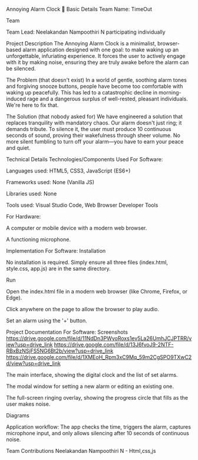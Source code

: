 Annoying Alarm Clock 🎯
Basic Details
Team Name: TimeOut

Team 


Team Lead: Neelakandan Nampoothiri N
participating individually



Project Description
The Annoying Alarm Clock is a minimalist, browser-based alarm application designed with one goal: to make waking up an unforgettable, infuriating experience. It forces the user to actively engage with it by making noise, ensuring they are truly awake before the alarm can be silenced.



The Problem (that doesn't exist)
In a world of gentle, soothing alarm tones and forgiving snooze buttons, people have become too comfortable with waking up peacefully. This has led to a catastrophic decline in morning-induced rage and a dangerous surplus of well-rested, pleasant individuals. We're here to fix that.




The Solution (that nobody asked for)
We have engineered a solution that replaces tranquility with mandatory chaos. Our alarm doesn't just ring; it demands tribute. To silence it, the user must produce 10 continuous seconds of sound, proving their wakefulness through sheer volume. No more silent fumbling to turn off your alarm—you have to earn your peace and quiet.




Technical Details
Technologies/Components Used
For Software:




Languages used: HTML5, CSS3, JavaScript (ES6+)

Frameworks used: None (Vanilla JS)



Libraries used: None




Tools used: Visual Studio Code, Web Browser Developer Tools




For Hardware:





A computer or mobile device with a modern web browser.





A functioning microphone.



Implementation
For Software:
Installation

No installation is required. Simply ensure all three files (index.html, style.css, app.js) are in the same directory.

Run

Open the index.html file in a modern web browser (like Chrome, Firefox, or Edge).

Click anywhere on the page to allow the browser to play audio.

Set an alarm using the '+' button.

Project Documentation
For Software:
Screenshots
https://drive.google.com/file/d/11NdDn3PWyoRoxs1ev5La26UmhJCJPTRR/view?usp=drive_link
https://drive.google.com/file/d/13J6fvoJ9-2NTF-RBxBzNSjFS5NG6Bt2b/view?usp=drive_link
https://drive.google.com/file/d/1XMEoH_Rpm3xC9Mq_59m2CgSPO9TXwC2d/view?usp=drive_link


The main interface, showing the digital clock and the list of set alarms.

The modal window for setting a new alarm or editing an existing one.

The full-screen ringing overlay, showing the progress circle that fills as the user makes noise.

Diagrams

Application workflow: The app checks the time, triggers the alarm, captures microphone input, and only allows silencing after 10 seconds of continuous noise.


Team Contributions
Neelakandan Nampoothiri N - Html,css,js
